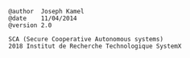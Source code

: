     @author  Joseph Kamel
    @date    11/04/2014  
    @version 2.0 
    
    SCA (Secure Cooperative Autonomous systems)
    2018 Institut de Recherche Technologique SystemX
 
